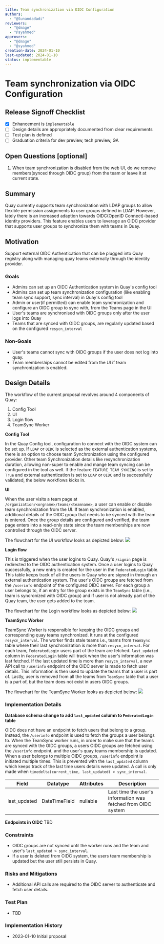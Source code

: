 ```yaml
---
title: Team synchronization via OIDC Configuration
authors:
  - "@Sunandadadi"
reviewers:
  - "@dmage"
  - "@syahmed"
approvers:
  - "@dmage"
  - "@syahmed"
creation-date: 2024-01-10
last-updated: 2024-01-10
status: implementable
---
```


# Team synchronization via OIDC Configuration

## Release Signoff Checklist

- [X] Enhancement is `implementable`
- [ ] Design details are appropriately documented from clear requirements
- [ ] Test plan is defined
- [ ] Graduation criteria for dev preview, tech preview, GA

## Open Questions [optional]

1. When team synchronization is disabled from the web UI, do we remove members(synced through OIDC group) from the team or leave it at current state.

## Summary

Quay currently supports team synchronization with LDAP groups to allow flexible permission assignments to user groups defined in LDAP. However, lately there is an increased adaption towards OIDC(OpenID Connect)-based identity providers.
This feature enables users to leverage an OIDC provider that supports user groups to synchronize them with teams in Quay.

## Motivation

Support external OIDC Authentication that can be plugged into Quay registry along with managing quay teams externally through the identity provider.

### Goals

* Admins can set up an OIDC Authentication system in Quay's config tool
* Admins can set up team synchronization configuration (like enabling team sync support, sync interval) in Quay's config tool
* Admin or user(if permitted) can enable team synchronization and configure an OIDC group to sync with, from the Teams page in the UI
* User's teams are synchronised with OIDC groups only after the user logs into Quay
* Teams that are synced with OIDC groups, are regularly updated based on the configured `resycn_interval`

### Non-Goals

* User's teams cannot sync with OIDC groups if the user does not log into quay.
* Team memberships cannot be edited from the UI if team synchronization is enabled.

## Design Details

The workflow of the current proposal revolves around 4 components of Quay:
1. Config Tool
2. UI
3. Login flow
4. TeamSync Worker

**Config Tool**

In the Quay Config tool, configuration to connect with the OIDC system can be set up. If `LDAP` or `OIDC` is selected as the external authentication systems, there is an option to choose team Synchronization using the configured provider.
Other team Synchronization details like resynchronization duration, allowing non-super to enable and mange team syncing can be configured in the tool as well. If the feature `FEATURE_TEAM_SYNCING` is set to `True` and external
authentication is set to `LDAP` or `OIDC` and is successfully validated, the below workflows kicks in.

**UI**

When the user visits a team page at `/organization/<orgname>/teams/<teamname>`, a user can enable or disable team synchronization from the UI. If team synchronization is enabled, additional details of the OIDC group that needs to be synced with the team is entered.
Once the group details are configured and verified, the team page enters into a read-only state since the team memberships are now controlled through the OIDC server.

The flowchart for the UI workflow looks as depicted below:
![](https://github.com/quay/quay/assets/11522230/89ee41de-9be5-4fd0-a462-8cd54504648f)

**Login flow**

This is triggered when the user logins to Quay. Quay's `/signin` page is redirected to the OIDC authentication system. Once a user logins to Quay successfully, a new entry is created for the user in the `FederatedLogin` table. This table
keeps track of all the users in Quay who are signed in through an external authentication system. The user's OIDC groups are fetched from the `/userinfo` endpoint of the configured OIDC server. For each group a user
belongs to, if an entry for the group exists in the `TeamSync` table (i.e., team is syncronized with OIDC group) and if user is not already part of the Quay team, the user gets added to the team.

The flowchart for the Login workflow looks as depicted below:
![](https://github.com/quay/quay/assets/11522230/c0946ac1-67ee-4a59-abe0-bb4b18576fe8)

**TeamSync Worker**

TeamSync Worker is responsible for keeping the OIDC groups and corresponding quay teams synchronized. It runs at the configured `resycn_interval`. The worker finds stale teams i.e., teams from `TeamSync` table where their last synchronization is more than `resycn_interval`.
For each team, `FederatedLogin` users part of the team are fetched. `last_updated` column in `FederatedLogin` table will track when the user's information was last fetched. If the last updated time is more than `resycn_interval`, a new API call to
`/userinfo` endpoint of the OIDC server is made to fetch user details. This information is then used to update the teams that a user is part of. Lastly, user is removed from all the teams from `TeamSync` table that a user is a part of, but the team does not exist in users OIDC groups.

The flowchart for the TeamSync Worker looks as depicted below:
![](https://github.com/quay/quay/assets/11522230/d9e4e3a3-3eb2-45f2-96eb-0c2b1090cd2a)

### Implementation Details

**Database schema change to add `last_updated` column to `FederatedLogin` table**

OIDC does not have an endpoint to fetch users that belong to a group. Instead, the `/userinfo` endpoint is used to fetch the groups a user belongs to. When the TeamSync worker runs, in order to make sure that the teams are synced with the OIDC groups, a users OIDC groups
are fetched using the `/userinfo` endpoint, and the user's quay teams membership is updated. When a user belongs to multiple OIDC groups, `/userinfo` endpoint is initiated multiple times. This is prevented with the `last_updated` column
which keeps track of the last time users details were updated. A call is only made when `timedelta(current_time, last_updated) > sync_interval`.

| Field | Datatype | Attributes | Description |
| --- | ----------- | ----------- | ----------- |
| last_updated | DateTimeField | nullable | Last time the user's information was fetched from OIDC system |

**Endpoints in OIDC**
TBD

### Constraints

* OIDC groups are not synced until the worker runs and the team and user's `last_updated > sync_interval`.
* If a user is deleted from OIDC system, the users team membership is updated but the user still persists in Quay.

### Risks and Mitigations

* Additional API calls are required to the OIDC server to authenticate and fetch user details.

### Test Plan

* TBD

### Implementation History

* 2023-01-10 Initial proposal
